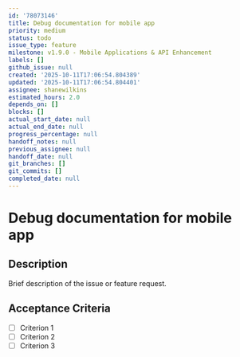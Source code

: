 ```yaml
---
id: '78073146'
title: Debug documentation for mobile app
priority: medium
status: todo
issue_type: feature
milestone: v1.9.0 - Mobile Applications & API Enhancement
labels: []
github_issue: null
created: '2025-10-11T17:06:54.804389'
updated: '2025-10-11T17:06:54.804401'
assignee: shanewilkins
estimated_hours: 2.0
depends_on: []
blocks: []
actual_start_date: null
actual_end_date: null
progress_percentage: null
handoff_notes: null
previous_assignee: null
handoff_date: null
git_branches: []
git_commits: []
completed_date: null
---
```


# Debug documentation for mobile app

## Description

Brief description of the issue or feature request.

## Acceptance Criteria

- [ ] Criterion 1
- [ ] Criterion 2
- [ ] Criterion 3
